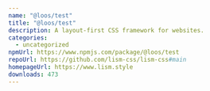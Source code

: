 ```yaml
---
name: "@loos/test"
title: "@loos/test"
description: A layout-first CSS framework for websites.
categories:
  - uncategorized
npmUrl: https://www.npmjs.com/package/@loos/test
repoUrl: https://github.com/lism-css/lism-css#main
homepageUrl: https://www.lism.style
downloads: 473
---
```


